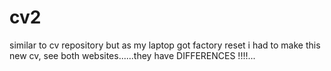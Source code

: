 # cv2
similar to cv repository but as my laptop got factory reset i had to make this new cv, see both websites......they have DIFFERENCES !!!!...
